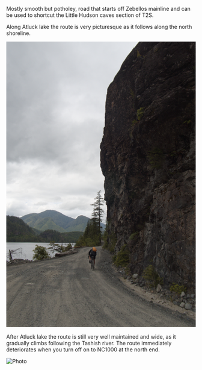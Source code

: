 Mostly smooth but potholey, road that starts off Zebellos mainline and can be used to shortcut the Little Hudson caves section of T2S. 

Along Atluck lake the route is very picturesque as it follows along the north shoreline.

![Photo](resources/img/atluck-lake-1.jpg)

After Atluck lake the route is still very well maintained and wide, as it gradually climbs following the Tashish river. The route immediately deteriorates when you turn off on to NC1000 at the north end.

![Photo](resources/img/atluck-lake-2.jpg)